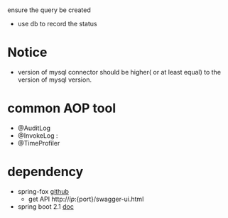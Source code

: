 # 
ensure the query be created 
   * use db to record the status

# Notice
   * version of mysql connector should be higher( or at least equal) to the version of mysql version.


# common AOP tool
   * @AuditLog 
   * @InvokeLog : 
   * @TimeProfiler  

# dependency
   * spring-fox [github](https://github.com/springfox/springfox)
      * get API http://${ip}:${port}/swagger-ui.html
   * spring boot 2.1 [doc](https://docs.spring.io/spring-boot/docs/2.1.0.RELEASE/reference/htmlsingle/)
   
